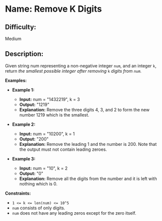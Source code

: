 # Name: Remove K Digits

## Difficulty: 
Medium

## Description: 
Given string num representing a non-negative integer `num`, and an integer `k`, return *the smallest possible integer after removing* `k` *digits from `num`.*

**Examples:**

- **Example 1:**  
  - **Input:** num = "1432219", k = 3  
  - **Output:** "1219"  
  - **Explanation:** Remove the three digits 4, 3, and 2 to form the new number 1219 which is the smallest.

- **Example 2:**  
  - **Input:** num = "10200", k = 1  
  - **Output:** "200"  
  - **Explanation:** Remove the leading 1 and the number is 200. Note that the output must not contain leading zeroes.

- **Example 3:**  
  - **Input:** num = "10", k = 2  
  - **Output:** "0"  
  - **Explanation:** Remove all the digits from the number and it is left with nothing which is 0.

**Constraints:**

- `1 <= k <= len(num) <= 10^5`  
- `num` consists of only digits.  
- `num` does not have any leading zeros except for the zero itself.